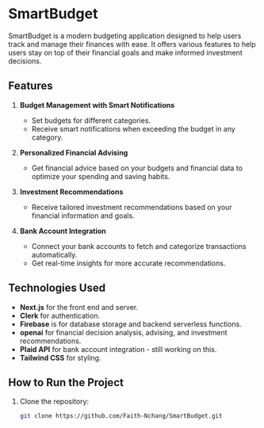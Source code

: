 # SmartBudget

SmartBudget is a modern budgeting application designed to help users track and manage their finances with ease. It offers various features to help users stay on top of their financial goals and make informed investment decisions.

## Features

1. **Budget Management with Smart Notifications**  
   - Set budgets for different categories.
   - Receive smart notifications when exceeding the budget in any category.

2. **Personalized Financial Advising**  
   - Get financial advice based on your budgets and financial data to optimize your spending and saving habits.

3. **Investment Recommendations**  
   - Receive tailored investment recommendations based on your financial information and goals.

4. **Bank Account Integration**  
   - Connect your bank accounts to fetch and categorize transactions automatically.
   - Get real-time insights for more accurate recommendations.

## Technologies Used
- **Next.js** for the front end and server.
- **Clerk** for authentication.
- **Firebase** is for database storage and backend serverless functions.
- **openai** for financial decision analysis, advising, and investment recommendations.
- **Plaid API** for bank account integration - still working on this.
- **Tailwind CSS** for styling.

## How to Run the Project
1. Clone the repository:
   ```bash
   git clone https://github.com/Faith-Nchang/SmartBudget.git
